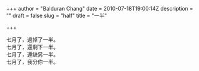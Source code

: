 +++
author = "Balduran Chang"
date = 2010-07-18T19:00:14Z
description = ""
draft = false
slug = "half"
title = "一半"

+++


七月了，過掉了一半。  
 七月了，還剩下一半。  
 七月了，還缺另一半。  
 七月了，我分你一半。

